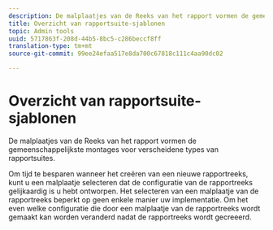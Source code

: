 ```yaml
---
description: De malplaatjes van de Reeks van het rapport vormen de gemeenschappelijkste montages voor verscheidene types van rapportsuites.
title: Overzicht van rapportsuite-sjablonen
topic: Admin tools
uuid: 5717863f-208d-44b5-8bc5-c286beccf8ff
translation-type: tm+mt
source-git-commit: 99ee24efaa517e8da700c67818c111c4aa90dc02

---
```



# Overzicht van rapportsuite-sjablonen

De malplaatjes van de Reeks van het rapport vormen de gemeenschappelijkste montages voor verscheidene types van rapportsuites.

Om tijd te besparen wanneer het creëren van een nieuwe rapportreeks, kunt u een malplaatje selecteren dat de configuratie van de rapportreeks gelijkaardig is u hebt ontworpen. Het selecteren van een malplaatje van de rapportreeks beperkt op geen enkele manier uw implementatie. Om het even welke configuratie die door een malplaatje van de rapportreeks wordt gemaakt kan worden veranderd nadat de rapportreeks wordt gecreeerd.

<!-- Meike, links to relevant articles? -->

